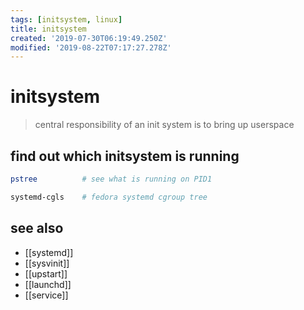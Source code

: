 ```yaml
---
tags: [initsystem, linux]
title: initsystem
created: '2019-07-30T06:19:49.250Z'
modified: '2019-08-22T07:17:27.278Z'
---
```


# initsystem

> central responsibility of an init system is to bring up userspace


## find out which initsystem is running
```sh
pstree          # see what is running on PID1

systemd-cgls    # fedora systemd cgroup tree
```

## see also
- [[systemd]]
- [[sysvinit]]
- [[upstart]]
- [[launchd]]
- [[service]]
